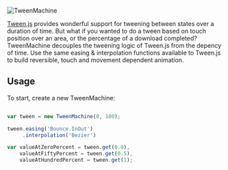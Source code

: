 ![TweenMachine](http://i.imgur.com/183j75n.png)

[Tween.js](https://github.com/sole/tween.js/) provides wonderful support for tweening between states over a duration of time. But what if you wanted to do
a tween based on touch position over an area, or the percentage of a download completed? TweenMachine decouples the tweening logic of Tween.js from the depency of time. Use the same easing & interpolation functions available to Tween.js to build reversible, touch and movement dependent animation. 

## Usage

To start, create a new TweenMachine:

```javascript

var tween = new TweenMachine(0, 100);

tween.easing('Bounce.InOut')
     .interpolation('Bezier')

var valueAtZeroPercent = tween.get(0.0),
    valueAtFiftyPercent = tween.get(0.5),
    valueAtHundredPercent = tween.get(1);

```
